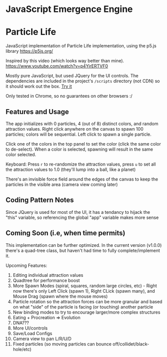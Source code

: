 # JavaScript Emergence Engine

# Particle Life

JavaScript implementation of Particle Life implementation, using the p5.js library
https://p5js.org/

Inspired by this video (which looks way better than mine).
https://www.youtube.com/watch?v=p4YirERTVF0

Mostly pure JavaScript, but used JQuery for the UI controls. The dependencies are included in the project's `/scripts` directory (not CDN) so it should work out the box.
[Try it](./index.html)

Only tested in Chrome, so no guarantees on other browsers :/

## Features and Usage

The app initializes with 0 particles, 4 (out of 8) distinct colors, and random attraction values.
Right click anywhere on the canvas to spawn 100 particles; colors will be sequential. Left click to spawn a single particle.

Click one of the colors in the top panel to set the color (click the same color to de-select). When a color is selected, spawning will result in the same color selected.

Keyboard: Press `r` to re-randomize the attraction values, press `u` to set all the attraction values to 1.0 (they'll lump into a ball, like a planet)

There's an invisible force field around the edges of the canvas to keep the particles in the visible area (camera view coming later)

## Coding Pattern Notes

Since JQuery is used for most of the UI, it has a tendancy to hijack the "this" variable, so referencing the global "app" variable makes more sense

## Coming Soon (i.e, when time permits)

This implementation can be further optimized. In the current version (v1.0.0) there's a quad-tree class, but haven't had time to fully complete/implement it.

Upcoming Features:

1. Editing individual attraction values
2. Quadtree for performance boost
3. More Spawn Modes (spiral, squares, random large circles, etc) - Right now there's only Left Click (spawn 1), Right CLick (spawn many), and Mouse Drag (spawn where the mouse moves)
4. Particle rotation so the attraction forces can be more granular and based on what "side" of the particle is facing (or touching) another particle
5. New binding modes to try to encourage larger/more complex structures
6. Eating + Procreation => Evolution
7. DNA???
8. More UI/controls
9. Save/Load Configs
10. Camera view to pan L/R/U/D
11. Fixed particles (so moving particles can bounce off/collidet/black-hole/etc)
